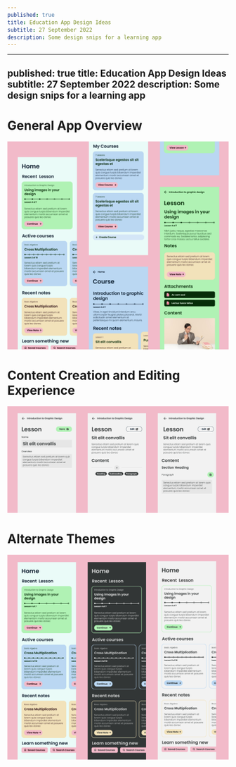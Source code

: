 ```yaml
---
published: true
title: Education App Design Ideas
subtitle: 27 September 2022
description: Some design snips for a learning app
---
```


---
published: true
title: Education App Design Ideas
subtitle: 27 September 2022
description: Some design snips for a learning app
---

# General App Overview

![](/content/blog/2022/27-09/image1.png)

# Content Creation and Editing Experience

![](/content/blog/2022/27-09/image3.png)

# Alternate Themes

![](/content/blog/2022/27-09/image2.png)
